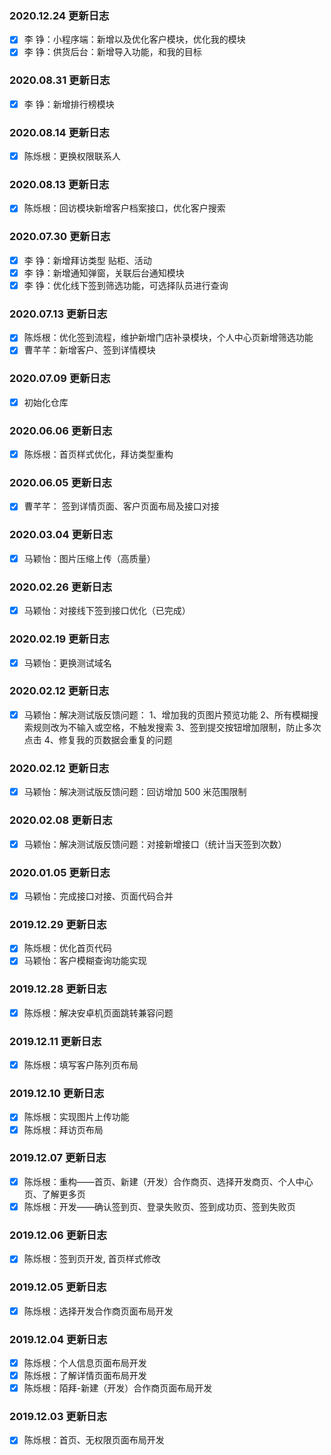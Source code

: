 ### 2020.12.24 更新日志

- [x] 李 铮：小程序端：新增以及优化客户模块，优化我的模块
- [x] 李 铮：供货后台：新增导入功能，和我的目标

### 2020.08.31 更新日志

- [x] 李 铮：新增排行榜模块

### 2020.08.14 更新日志

- [x] 陈烁根：更换权限联系人

### 2020.08.13 更新日志

- [x] 陈烁根：回访模块新增客户档案接口，优化客户搜索

### 2020.07.30 更新日志

- [x] 李 铮：新增拜访类型 贴柜、活动
- [x] 李 铮：新增通知弹窗，关联后台通知模块
- [x] 李 铮：优化线下签到筛选功能，可选择队员进行查询

### 2020.07.13 更新日志

- [x] 陈烁根：优化签到流程，维护新增门店补录模块，个人中心页新增筛选功能
- [x] 曹芊芊：新增客户、签到详情模块

### 2020.07.09 更新日志

- [x] 初始化仓库

### 2020.06.06 更新日志

- [x] 陈烁根：首页样式优化，拜访类型重构

### 2020.06.05 更新日志

- [x] 曹芊芊： 签到详情页面、客户页面布局及接口对接

### 2020.03.04 更新日志

- [x] 马颖怡：图片压缩上传（高质量）

### 2020.02.26 更新日志

- [x] 马颖怡：对接线下签到接口优化（已完成）

### 2020.02.19 更新日志

- [x] 马颖怡：更换测试域名

### 2020.02.12 更新日志

- [x] 马颖怡：解决测试版反馈问题：
      1、增加我的页图片预览功能
      2、所有模糊搜索规则改为不输入或空格，不触发搜索
      3、签到提交按钮增加限制，防止多次点击
      4、修复我的页数据会重复的问题

### 2020.02.12 更新日志

- [x] 马颖怡：解决测试版反馈问题：回访增加 500 米范围限制

### 2020.02.08 更新日志

- [x] 马颖怡：解决测试版反馈问题：对接新增接口（统计当天签到次数）

### 2020.01.05 更新日志

- [x] 马颖怡：完成接口对接、页面代码合并

### 2019.12.29 更新日志

- [x] 陈烁根：优化首页代码
- [x] 马颖怡：客户模糊查询功能实现

### 2019.12.28 更新日志

- [x] 陈烁根：解决安卓机页面跳转兼容问题

### 2019.12.11 更新日志

- [x] 陈烁根：填写客户陈列页布局

### 2019.12.10 更新日志

- [x] 陈烁根：实现图片上传功能
- [x] 陈烁根：拜访页布局

### 2019.12.07 更新日志

- [x] 陈烁根：重构——首页、新建（开发）合作商页、选择开发商页、个人中心页、了解更多页
- [x] 陈烁根：开发——确认签到页、登录失败页、签到成功页、签到失败页

### 2019.12.06 更新日志

- [x] 陈烁根：签到页开发, 首页样式修改

### 2019.12.05 更新日志

- [x] 陈烁根：选择开发合作商页面布局开发

### 2019.12.04 更新日志

- [x] 陈烁根：个人信息页面布局开发
- [x] 陈烁根：了解详情页面布局开发
- [x] 陈烁根：陌拜-新建（开发）合作商页面布局开发

### 2019.12.03 更新日志

- [x] 陈烁根：首页、无权限页面布局开发
